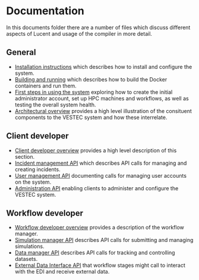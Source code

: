 # Documentation

In this documents folder there are a number of files which discuss different aspects of Lucent and usage of the compiler in more detail.

## General

* <a href="https://github.com/VESTEC-EU/vestec-system/blob/main/Docs/install.md">Installation instructions</a> which describes how to install and configure the system.
* <a href="https://github.com/VESTEC-EU/vestec-system/blob/main/Docs/build_run.md">Building and running</a> which describes how to build the Docker containers and run them.
* <a href="https://github.com/VESTEC-EU/vestec-system/blob/main/Docs/user_first_steps.md">First steps in using the system</a> exploring how to create the initial administrator account, set up HPC machines and workflows, as well as testing the overall system health.
* <a href="https://github.com/VESTEC-EU/vestec-system/blob/main/Docs/architecture.md">Architectural overview</a> provides a high level illustration of the consituent components to the VESTEC system and how these interrelate.

## Client developer 

* <a href="https://github.com/VESTEC-EU/vestec-system/blob/main/Docs/client_developer.md">Client developer overview</a> provides a high level description of this section.
* <a href="https://github.com/VESTEC-EU/vestec-system/blob/main/Docs/incident_management_api.md">Incident management API</a> which describes API calls for managing and creating incidents.
* <a href="https://github.com/VESTEC-EU/vestec-system/blob/main/Docs/user_management_api.md">User management API</a> documenting calls for managing user accounts on the system.
* <a href="https://github.com/VESTEC-EU/vestec-system/blob/main/Docs/administration_api.md">Administration API</a> enabling clients to administer and configure the VESTEC system.

## Workflow developer

* <a href="https://github.com/VESTEC-EU/vestec-system/blob/main/Docs/workflow_developer.md">Workflow developer overview</a> provides a description of the workflow manager.
* <a href="https://github.com/VESTEC-EU/vestec-system/blob/main/Docs/simulation_manager.md">Simulation manager API</a> describes API calls for submitting and managing simulations.
* <a href="https://github.com/VESTEC-EU/vestec-system/blob/main/Docs/data_manager.md">Data manager API</a> describes API calls for tracking and controlling datasets.
* <a href="https://github.com/VESTEC-EU/vestec-system/blob/main/Docs/external_data_interface.md">External Data Interface API</a> that workflow stages might call to interact with the EDI and receive external data.
